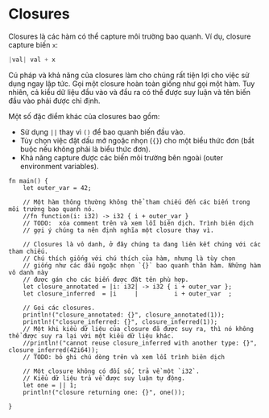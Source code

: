 # Closures

Closures là các hàm có thể capture môi trường bao quanh. Ví dụ, closure capture biến `x`:

```Rust
|val| val + x
```

Cú pháp và khả năng của closures làm cho chúng rất tiện lợi cho việc sử dụng ngay lập tức.
Gọi một closure hoàn toàn giống như gọi một hàm.
Tuy nhiên, cả kiểu dữ liệu đầu vào và đầu ra có thể được suy luận và tên biến đầu vào phải được chỉ định.

Một số đặc điểm khác của closures bao gồm:
* Sử dụng `||` thay vì `()` để bao quanh biến đầu vào.
* Tùy chọn việc đặt dấu mở ngoặc nhọn (`{}`) cho một biểu thức đơn (bắt buộc nếu không phải là biểu thức đơn).
* Khả năng capture được các biến môi trường bên ngoài (outer environment variables).

```rust,editable
fn main() {
    let outer_var = 42;
    
    // Một hàm thông thường không thể tham chiếu đến các biến trong môi trường bao quanh nó.
    //fn function(i: i32) -> i32 { i + outer_var }
    // TODO:  xóa comment trên và xem lỗi biên dịch. Trình biên dịch
    // gợi ý chúng ta nên định nghĩa một closure thay vì.

    // Closures là vô danh, ở đây chúng ta đang liên kết chúng với các tham chiếu.
    // Chú thích giống với chú thích của hàm, nhưng là tùy chọn
    // giống như các dấu ngoặc nhọn `{}` bao quanh thân hàm. Những hàm vô danh này
    // được gán cho các biến được đặt tên phù hợp.
    let closure_annotated = |i: i32| -> i32 { i + outer_var };
    let closure_inferred  = |i     |          i + outer_var  ;

    // Gọi các closures.
    println!("closure_annotated: {}", closure_annotated(1));
    println!("closure_inferred: {}", closure_inferred(1));
    // Một khi kiểu dữ liệu của closure đã được suy ra, thì nó không thể được suy ra lại với một kiểu dữ liệu khác.
    //println!("cannot reuse closure_inferred with another type: {}", closure_inferred(42i64));
    // TODO: bỏ ghi chú dòng trên và xem lỗi trình biên dịch

    // Một closure không có đối số, trả về một `i32`.
    // Kiểu dữ liệu trả về được suy luận tự động.
    let one = || 1;
    println!("closure returning one: {}", one());

}
```
